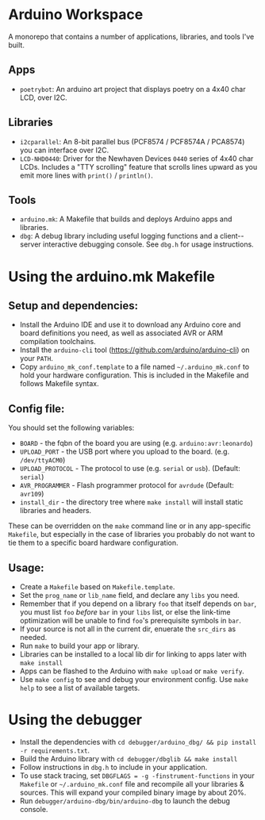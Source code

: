 

Arduino Workspace
=====================

A monorepo that contains a number of applications, libraries, and tools I've built.

Apps
----

* `poetrybot`: An arduino art project that displays poetry on a 4x40 char LCD, over I2C.

Libraries
---------

* `i2cparallel`: An 8-bit parallel bus (PCF8574 / PCF8574A / PCA8574) you can interface over I2C.
* `LCD-NHD0440`: Driver for the Newhaven Devices `0440` series of 4x40 char LCDs. Includes a 
  "TTY scrolling" feature that scrolls lines upward as you emit more lines with `print()` /
  `println()`.

Tools
------

* `arduino.mk`: A Makefile that builds and deploys Arduino apps and libraries.
* `dbg`: A debug library including useful logging functions and a client--server interactive 
  debugging console. See `dbg.h` for usage instructions.


Using the arduino.mk Makefile
==============================

Setup and dependencies:
-----------------------

* Install the Arduino IDE and use it to download any Arduino core and board definitions you need, as
  well as associated AVR or ARM compilation toolchains.
* Install the `arduino-cli` tool (https://github.com/arduino/arduino-cli) on your `PATH`.
* Copy `arduino_mk_conf.template` to a file named `~/.arduino_mk.conf` to hold your hardware
  configuration. This is included in the Makefile and follows Makefile syntax. 

Config file:
------------
You should set the following variables:

* `BOARD` - the fqbn of the board you are using (e.g. `arduino:avr:leonardo`)
* `UPLOAD_PORT` - the USB port where you upload to the board. (e.g. `/dev/ttyACM0`)
* `UPLOAD_PROTOCOL` - The protocol to use (e.g. `serial` or `usb`). (Default: `serial`)
* `AVR_PROGRAMMER` - Flash programmer protocol for `avrdude` (Default: `avr109`)
* `install_dir` - the directory tree where `make install` will install static libraries and headers.

These can be overridden on the `make` command line or in any app-specific `Makefile`, but
especially in the case of libraries you probably do not want to tie them to a specific
board hardware configuration.

Usage:
------

* Create a `Makefile` based on `Makefile.template`.
* Set the `prog_name` or `lib_name` field, and declare any `libs` you need.
* Remember that if you depend on a library `foo` that itself depends on `bar`, you must
  list `foo` *before* `bar` in your `libs` list, or else the link-time optimization will
  be unable to find `foo`'s prerequisite symbols in `bar`.
* If your source is not all in the current dir, enuerate the `src_dirs` as needed.
* Run `make` to build your app or library.
* Libraries can be installed to a local lib dir for linking to apps later with `make install`
* Apps can be flashed to the Arduino with `make upload` or `make verify`.
* Use `make config` to see and debug your environment config. Use `make help` to see a list of 
  available targets.

Using the debugger
===================

* Install the dependencies with `cd debugger/arduino_dbg/ && pip install -r requirements.txt`.
* Build the Arduino library with `cd debugger/dbglib && make install`
* Follow instructions in `dbg.h` to include in your application.
* To use stack tracing, set `DBGFLAGS = -g -finstrument-functions` in your `Makefile` or
  `~/.arduino_mk.conf` file and recompile all your libraries & sources. This will expand your
  compiled binary image by about 20%.
* Run `debugger/arduino-dbg/bin/arduino-dbg` to launch the debug console.

